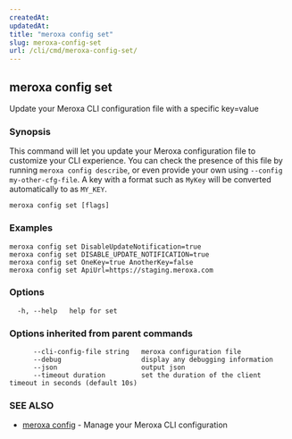```yaml
---
createdAt: 
updatedAt: 
title: "meroxa config set"
slug: meroxa-config-set
url: /cli/cmd/meroxa-config-set/
---
```

## meroxa config set

Update your Meroxa CLI configuration file with a specific key=value

### Synopsis

This command will let you update your Meroxa configuration file to customize your CLI experience. You can check the presence of this file by running `meroxa config describe`, or even provide your own using `--config my-other-cfg-file`. A key with a format such as `MyKey` will be converted automatically to as `MY_KEY`.

```
meroxa config set [flags]
```

### Examples

```
meroxa config set DisableUpdateNotification=true
meroxa config set DISABLE_UPDATE_NOTIFICATION=true
meroxa config set OneKey=true AnotherKey=false
meroxa config set ApiUrl=https://staging.meroxa.com
```

### Options

```
  -h, --help   help for set
```

### Options inherited from parent commands

```
      --cli-config-file string   meroxa configuration file
      --debug                    display any debugging information
      --json                     output json
      --timeout duration         set the duration of the client timeout in seconds (default 10s)
```

### SEE ALSO

* [meroxa config](/cli/cmd/meroxa-config/)	 - Manage your Meroxa CLI configuration


